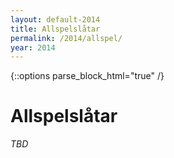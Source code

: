 ```yaml
---
layout: default-2014
title: Allspelslåtar
permalink: /2014/allspel/
year: 2014
---
```

{::options parse_block_html="true" /}
<div class="glacier">

# Allspelslåtar

_TBD_

</div>
